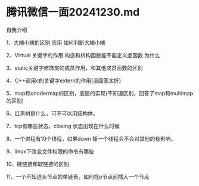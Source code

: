 # 腾讯微信一面20241230.md

自我介绍

1、大端小端的区别 应用 如何判断大端小端

2、Virtual 关键字的作用 构造和析构函数能不能定义虚函数 为什么

3、static关键字修饰类的成员作用，和其他成员函数的区别

4、C++调用c的关键字extern的作用(没回答太好)

5、map和unodermap的区别，底层的实现(不知道区别，回答了map和multimap的区别)

6、红黑树是什么，可不可以用结构体。

7、tcp有哪些状态，closing 状态出现在什么时候

8、一个进程有10个线程，如果down 掉一个线程会不会对其他的有影响。

9、linux下改变文件权限的命令有哪些

10、硬链接和软链接的区别

11、一个不知道头节点的单链表，如何在p节点前插入一个节点